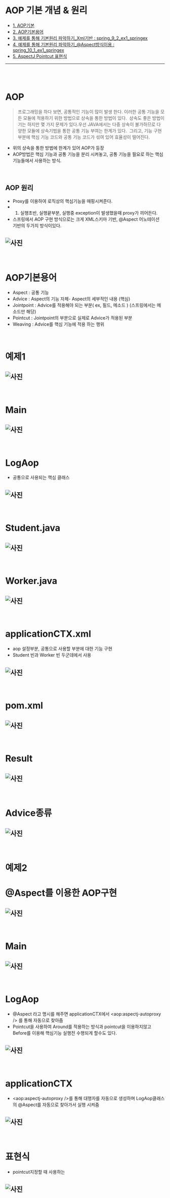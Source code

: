 # AOP 기본 개념 & 원리

* [1. AOP기본](#AOP)
* [2. AOP기본용어](#AOP기본용어)
* [3. 예제를 통해 기본원리 파악하기_Xml기반 : spring_9_2_ex1_springex](#예제1)
* [4. 예제를 통해 기본원리 파악하기_@Aspect방식이용 : spring_10_1_ex1_springex](#예제2)
* [5. AspectJ Pointcut 표현식](#표현식)


<hr/>

<br/>
<br/>

# AOP

> 프로그래밍을 하다 보면, 공통적인 기능이 많이 발생 한다. 이러한 공통 기능을 모든 모듈에 적용하기 위한 방법으로 상속을 통한 방법이 있다.
  상속도 좋은 방법이기는 하지만 몇 가지 문제가 있다.우선 JAVA에서는 다중 상속이 불가하므로 다양한 모듈에 상속기법을 통한 공통 기능 부여는 한계가 있다.
  그리고, 기능 구현부분에 핵심 기능 코드와 공통 기능 코드가 섞여 있어 효율성이 떨어진다.
- 위의 상속을 통한 방법에 한계가 있어 AOP가 등장
- AOP방법은 핵심 기능과 공통 기능을 분리 시켜놓고, 공통 기능을 필요로 하는 핵심 기능들에서 사용하는 방식.


<br/>

## AOP 원리
- Proxy를 이용하여 로직상의 핵심기능을 매핑시켜준다.
- 1. 실행초반, 실행끝부분, 실행중 exception이 발생했을때 proxy가 끼어든다.
- 스프링에서 AOP 구현 방식으로는 크게 XML스키마 기반, @Aspect 어노테이션 기반의 두가지 방식이있다.
## ![사진](https://github.com/leedongjoon121/SpringFramework_study/blob/lecture11/document_img/theory1.PNG?raw=true)

<br/>

# AOP기본용어
- Aspect : 공통 기능
- Advice : Aspect의 기능 자체- Aspect의 세부적인 내용 (핵심)
- Jointpoint : Advice를 적용해야 되는 부분( ex, 필드, 메소드 ) (스프링에서는 메소드만 해당)
- Pointcut : Jointpoint의 부분으로 실제로 Advice가 적용된 부분
- Weaving : Advice를 핵심 기능에 적용 하는 행위

<br/>

# 예제1
## ![사진](https://github.com/leedongjoon121/SpringFramework_study/blob/lecture11/document_img/theory_AOP2.PNG?raw=true)

<br/>

# Main
## ![사진](https://github.com/leedongjoon121/SpringFramework_study/blob/lecture11/document_img/main.PNG?raw=true)


<br/>

# LogAop 
- 공통으로 사용되는 핵심 클래스
## ![사진](https://github.com/leedongjoon121/SpringFramework_study/blob/lecture11/document_img/LogAop.PNG?raw=true)

<br/>

# Student.java
## ![사진](https://github.com/leedongjoon121/SpringFramework_study/blob/lecture11/document_img/Student.PNG?raw=true)

<br/>

# Worker.java
## ![사진](https://github.com/leedongjoon121/SpringFramework_study/blob/lecture11/document_img/Worker.PNG?raw=true)

<br/>

# applicationCTX.xml
- aop 설정부분, 공통으로 사용할 부분에 대한 기능 구현
- Student 빈과 Worker 빈 두군데에서 사용
## ![사진](https://github.com/leedongjoon121/SpringFramework_study/blob/lecture11/document_img/applicationCTX_xml.PNG?raw=true)

<br/>

# pom.xml
## ![사진](https://github.com/leedongjoon121/SpringFramework_study/blob/lecture11/document_img/pom_xml.PNG?raw=true)

<br/>

# Result
## ![사진](https://github.com/leedongjoon121/SpringFramework_study/blob/lecture11/document_img/result.PNG?raw=true)


<br/>

# Advice종류
## ![사진](https://github.com/leedongjoon121/SpringFramework_study/blob/lecture11/document_img/theory_AOP3.PNG?raw=true)

<br/>

# 예제2
# @Aspect를 이용한 AOP구현
## ![사진](https://github.com/leedongjoon121/SpringFramework_study/blob/lecture11/document_img/10-1_theory.PNG?raw=true)


<br/>

# Main
## ![사진](https://github.com/leedongjoon121/SpringFramework_study/blob/lecture11/document_img/10-1_main.PNG?raw=true)


<br/>

# LogAop
- @Aspect 라고 명시를 해주면 applicationCTX에서 <aop:aspectj-autoproxy /> 를 통해 자동으로 찾아줌
- Pointcut을 사용하여 Around를 적용하는 방식과 pointcut을 이용하지않고 Before를 이용해 핵심기능 실행전 수행되게 할수도 있다.
## ![사진](https://github.com/leedongjoon121/SpringFramework_study/blob/lecture11/document_img/10-1_LogAop.PNG?raw=true)


<br/>

# applicationCTX
- <aop:aspectj-autoproxy />를 통해 대행자를 자동으로 생성하며 LogAop클래스의 @Aspect를 자동으로 찾아가서 실행 시켜줌
## ![사진](https://github.com/leedongjoon121/SpringFramework_study/blob/lecture11/document_img/10-1_applicationCTX.PNG?raw=true)


<br/>

# 표현식
- pointcut지정할 때 사용하는 
## ![사진](https://github.com/leedongjoon121/SpringFramework_study/blob/lecture11/document_img/10-1_theory2.PNG?raw=true)


